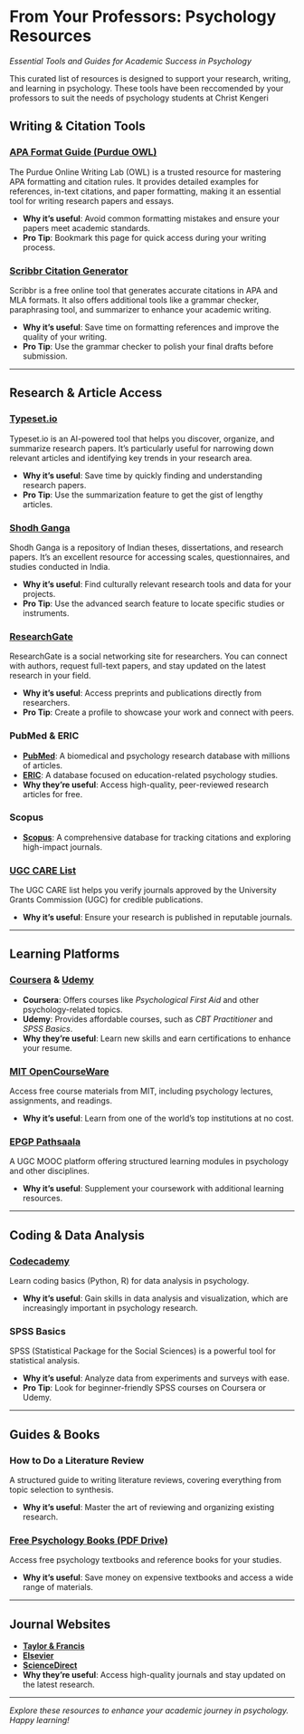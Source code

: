 # From Your Professors: Psychology Resources  
*Essential Tools and Guides for Academic Success in Psychology*  

This curated list of resources is designed to support your research, writing, and learning in psychology. These tools have been reccomended by your professors to suit the needs of psychology students at Christ Kengeri


## **Writing & Citation Tools**  

### **[APA Format Guide (Purdue OWL)](https://owl.purdue.edu/owl/research_and_citation/apa_style/apa_formatting_and_style_guide/index.html)**  
The Purdue Online Writing Lab (OWL) is a trusted resource for mastering APA formatting and citation rules. It provides detailed examples for references, in-text citations, and paper formatting, making it an essential tool for writing research papers and essays.  
- **Why it’s useful**: Avoid common formatting mistakes and ensure your papers meet academic standards.  
- **Pro Tip**: Bookmark this page for quick access during your writing process.  

### **[Scribbr Citation Generator](https://www.scribbr.com/citation/generator/)**  
Scribbr is a free online tool that generates accurate citations in APA and MLA formats. It also offers additional tools like a grammar checker, paraphrasing tool, and summarizer to enhance your academic writing.  
- **Why it’s useful**: Save time on formatting references and improve the quality of your writing.  
- **Pro Tip**: Use the grammar checker to polish your final drafts before submission.  

---

## **Research & Article Access**  

### **[Typeset.io](https://typeset.io/)**  
Typeset.io is an AI-powered tool that helps you discover, organize, and summarize research papers. It’s particularly useful for narrowing down relevant articles and identifying key trends in your research area.  
- **Why it’s useful**: Save time by quickly finding and understanding research papers.  
- **Pro Tip**: Use the summarization feature to get the gist of lengthy articles.  

### **[Shodh Ganga](https://shodhganga.inflibnet.ac.in/)**  
Shodh Ganga is a repository of Indian theses, dissertations, and research papers. It’s an excellent resource for accessing scales, questionnaires, and studies conducted in India.  
- **Why it’s useful**: Find culturally relevant research tools and data for your projects.  
- **Pro Tip**: Use the advanced search feature to locate specific studies or instruments.  

### **[ResearchGate](https://www.researchgate.net/)**  
ResearchGate is a social networking site for researchers. You can connect with authors, request full-text papers, and stay updated on the latest research in your field.  
- **Why it’s useful**: Access preprints and publications directly from researchers.  
- **Pro Tip**: Create a profile to showcase your work and connect with peers.  

### **PubMed & ERIC**  
- **[PubMed](https://pubmed.ncbi.nlm.nih.gov/)**: A biomedical and psychology research database with millions of articles.  
- **[ERIC](https://eric.ed.gov/)**: A database focused on education-related psychology studies.  
- **Why they’re useful**: Access high-quality, peer-reviewed research articles for free.  

### **Scopus**  
- **[Scopus](https://www.scopus.com/)**: A comprehensive database for tracking citations and exploring high-impact journals.  

### **[UGC CARE List](https://ugccare.unipune.ac.in/Apps1/User/Web/SearchJournal)**  
The UGC CARE list helps you verify journals approved by the University Grants Commission (UGC) for credible publications.  
- **Why it’s useful**: Ensure your research is published in reputable journals.  

---

## **Learning Platforms**  

### **[Coursera](https://www.coursera.org/)** & **[Udemy](https://www.udemy.com/)**  
- **Coursera**: Offers courses like *Psychological First Aid* and other psychology-related topics.  
- **Udemy**: Provides affordable courses, such as *CBT Practitioner* and *SPSS Basics*.  
- **Why they’re useful**: Learn new skills and earn certifications to enhance your resume.  

### **[MIT OpenCourseWare](https://ocw.mit.edu/)**  
Access free course materials from MIT, including psychology lectures, assignments, and readings.  
- **Why it’s useful**: Learn from one of the world’s top institutions at no cost.  

### **[EPGP Pathsaala](https://epgp.inflibnet.ac.in/)**  
A UGC MOOC platform offering structured learning modules in psychology and other disciplines.  
- **Why it’s useful**: Supplement your coursework with additional learning resources.  

---

## **Coding & Data Analysis**  

### **[Codecademy](https://www.codecademy.com/)**  
Learn coding basics (Python, R) for data analysis in psychology.  
- **Why it’s useful**: Gain skills in data analysis and visualization, which are increasingly important in psychology research.  

### **SPSS Basics**  
SPSS (Statistical Package for the Social Sciences) is a powerful tool for statistical analysis.  
- **Why it’s useful**: Analyze data from experiments and surveys with ease.  
- **Pro Tip**: Look for beginner-friendly SPSS courses on Coursera or Udemy.  

---

## **Guides & Books**  

### **How to Do a Literature Review**  
A structured guide to writing literature reviews, covering everything from topic selection to synthesis.  
- **Why it’s useful**: Master the art of reviewing and organizing existing research.  

### **[Free Psychology Books (PDF Drive)](https://www.pdfdrive.to/categories/65-psychology)**  
Access free psychology textbooks and reference books for your studies.  
- **Why it’s useful**: Save money on expensive textbooks and access a wide range of materials.  

---

## **Journal Websites**  
- **[Taylor & Francis](https://www.tandfonline.com/openaccess/openjournals)**  
- **[Elsevier](https://www.elsevier.com/)**  
- **[ScienceDirect](https://www.sciencedirect.com/)**  
- **Why they’re useful**: Access high-quality journals and stay updated on the latest research.  

---

*Explore these resources to enhance your academic journey in psychology. Happy learning!*